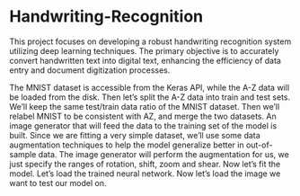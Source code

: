 # Handwriting-Recognition
This project focuses on developing a robust handwriting recognition system utilizing deep learning techniques. The primary objective is to accurately convert handwritten text into digital text, enhancing the efficiency of data entry and document digitization processes.

The MNIST dataset is accessible from the Keras API, while the A-Z data will be loaded from the disk. Then let’s split the A-Z data into train and test sets. We’ll keep the same test/train data ratio of the MNIST dataset. Then we’ll relabel MNIST to be consistent with AZ, and merge the two datasets. An image generator that will feed the data to the training set of the model is built. Since we are fitting a very simple dataset, we’ll use some data augmentation techniques to help the model generalize better in out-of-sample data. The image generator will perform the augmentation for us, we just specify the ranges of rotation, shift, zoom and shear. Now let’s fit the model. Let’s load the trained neural network. Now let’s load the image we want to test our model on. 
